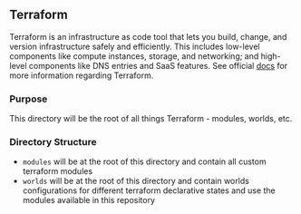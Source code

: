 ## Terraform
Terraform is an infrastructure as code tool that lets you build, change, and version infrastructure safely and efficiently. This includes low-level components like compute instances, storage, and networking; and high-level components like DNS entries and SaaS features. See official [docs](developer.hashicorp.com/terraform?product_intent=terraform) for more information regarding Terraform.

### Purpose
This directory will be the root of all things Terraform - modules, worlds, etc.

### Directory Structure
- `modules` will be at the root of this directory and contain all custom terraform modules
- `worlds` will be at the root of this directory and contain worlds configurations for different terraform declarative states and use the modules available in this repository
